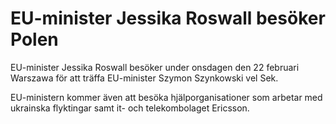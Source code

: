 # EU-minister Jessika Roswall besöker Polen

EU-minister Jessika Roswall besöker under onsdagen den 22 februari Warszawa för att träffa EU-minister Szymon Szynkowski vel Sek.

EU-ministern kommer även att besöka hjälporganisationer som arbetar med ukrainska flyktingar samt it- och telekombolaget Ericsson.
